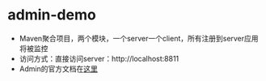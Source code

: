 # admin-demo

- Maven聚合项目，两个模块，一个server一个client，所有注册到server应用将被监控
- 访问方式：直接访问server：http://localhost:8811
- Admin的官方文档在[这里](https://codecentric.github.io/spring-boot-admin/current/)